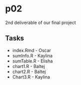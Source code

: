 # p02
2nd deliverable of our final project
## Tasks

* index.Rmd - Oscar
* sumInfo.R - Kaylina
* sumTable.R - Elisha
* chart1.R - Baltej
* chart2.R - Baltej
* Chart3.R - Kaylina
